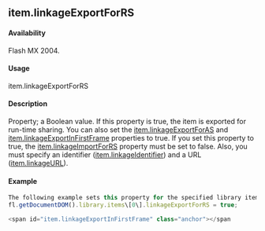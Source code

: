 ## item.linkageExportForRS

#### Availability

Flash MX 2004.

#### Usage

item.linkageExportForRS

#### Description

Property; a Boolean value. If this property is true, the item is exported for run-time sharing. You can also set the
[item.linkageExportForAS](#!AdobeDocs/developers-animatesdk-docs/master/Item_object/item7.md) and [item.linkageExportInFirstFrame](#!AdobeDocs/developers-animatesdk-docs/master/Item_object/item9.md) properties to true.
If you set this property to true, the [item.linkageImportForRS](#!AdobeDocs/developers-animatesdk-docs/master/Item_object/item11.md) property must be set to false. Also, you must specify an identifier ([item.linkageIdentifier](#!AdobeDocs/developers-animatesdk-docs/master/Item_object/item10.md)) and a URL ([item.linkageURL](#!AdobeDocs/developers-animatesdk-docs/master/Item_object/item12.md)).

#### Example

```javascript
The following example sets this property for the specified library item:
fl.getDocumentDOM().library.items\[0\].linkageExportForRS = true;

<span id="item.linkageExportInFirstFrame" class="anchor"></span
```